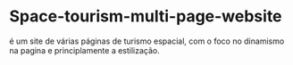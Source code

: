 # Space-tourism-multi-page-website
é um site de várias páginas de turismo espacial, com o foco no dinamismo na pagina e principlamente a estilização.
